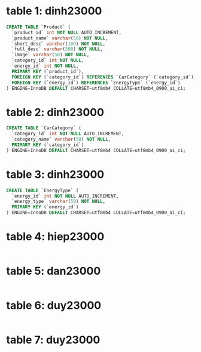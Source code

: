 # table 1: dinh23000
```sql
CREATE TABLE `Product` (
  `product_id` int NOT NULL AUTO_INCREMENT,
  `product_name` varchar(50) NOT NULL,
  `short_desc` varchar(100) NOT NULL,
  `full_desc` varchar(500) NOT NULL,
  `image` varchar(50) NOT NULL,
  `category_id` int NOT NULL,
  `energy_id` int NOT NULL,
  PRIMARY KEY (`product_id`),
  FOREIGN KEY (`category_id`) REFERENCES `CarCategory` (`category_id`),
  FOREIGN KEY (`energy_id`) REFERENCES `EnergyType` (`energy_id`)
) ENGINE=InnoDB DEFAULT CHARSET=utf8mb4 COLLATE=utf8mb4_0900_ai_ci;
```
# table 2: dinh23000
```sql
CREATE TABLE `CarCategory` (
  `category_id` int NOT NULL AUTO_INCREMENT,
  `category_name` varchar(50) NOT NULL,
  PRIMARY KEY (`category_id`)
) ENGINE=InnoDB DEFAULT CHARSET=utf8mb4 COLLATE=utf8mb4_0900_ai_ci;
```

# table 3: dinh23000
```sql
CREATE TABLE `EnergyType` (
  `energy_id` int NOT NULL AUTO_INCREMENT,
  `energy_type` varchar(50) NOT NULL,
  PRIMARY KEY (`energy_id`)
) ENGINE=InnoDB DEFAULT CHARSET=utf8mb4 COLLATE=utf8mb4_0900_ai_ci;
```

# table 4: hiep23000
```sql

```

# table 5: dan23000
```sql

```

# table 6: duy23000
```sql

```

# table 7: duy23000
```sql

```
